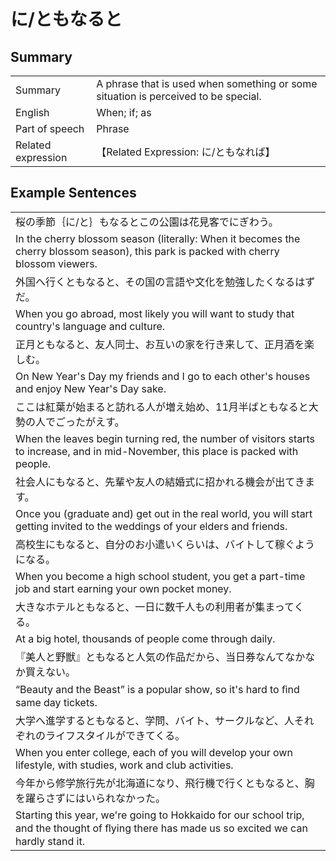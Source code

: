 # に/ともなると

## Summary

<table><tr>   <td>Summary</td>   <td>A phrase that is used when something or some situation is perceived to be special.</td></tr><tr>   <td>English</td>   <td>When; if; as</td></tr><tr>   <td>Part of speech</td>   <td>Phrase</td></tr><tr>   <td>Related expression</td>   <td>【Related Expression: に/ともなれば】</td></tr></table>

## Example Sentences

<table><tr><td>桜の季節｛に/と｝もなるとこの公園は花見客でにぎわう。</td></tr><tr><td>In the cherry blossom season (literally: When it becomes the cherry blossom season), this park is packed with cherry blossom viewers.</td></tr><tr><td>外国へ行くともなると、その国の言語や文化を勉強したくなるはずだ。</td></tr><tr><td>When you go abroad, most likely you will want to study that country's language and culture.</td></tr><tr><td>正月ともなると、友人同士、お互いの家を行き来して、正月酒を楽しむ。</td></tr><tr><td>On New Year's Day my friends and I go to each other's houses and enjoy New Year's Day sake.</td></tr><tr><td>ここは紅葉が始まると訪れる人が増え始め、11月半ばともなると大勢の人でごったがえす。</td></tr><tr><td>When the leaves begin turning red, the number of visitors starts to increase, and in mid-November, this place is packed with people.</td></tr><tr><td>社会人にもなると、先輩や友人の結婚式に招かれる機会が出てきます。</td></tr><tr><td>Once you (graduate and) get out in the real world, you will start getting invited to the weddings of your elders and friends.</td></tr><tr><td>高校生にもなると、自分のお小遣いくらいは、バイトして稼ぐようになる。</td></tr><tr><td>When you become a high school student, you get a part-time job and start earning your own pocket money.</td></tr><tr><td>大きなホテルともなると、一日に数千人もの利用者が集まってくる。</td></tr><tr><td>At a big hotel, thousands of people come through daily.</td></tr><tr><td>『美人と野獣』ともなると人気の作品だから、当日券なんてなかなか買えない。</td></tr><tr><td>“Beauty and the Beast” is a popular show, so it's hard to ﬁnd same day tickets.</td></tr><tr><td>大学へ進学するともなると、学問、バイト、サークルなど、人それぞれのライフスタイルができてくる。</td></tr><tr><td>When you enter college, each of you will develop your own lifestyle, with studies, work and club activities.</td></tr><tr><td>今年から修学旅行先が北海道になり、飛行機で行くともなると、胸を躍らさずにはいられなかった。</td></tr><tr><td>Starting this year, we're going to Hokkaido for our school trip, and the thought of ﬂying there has made us so excited we can hardly stand it.</td></tr></table>

